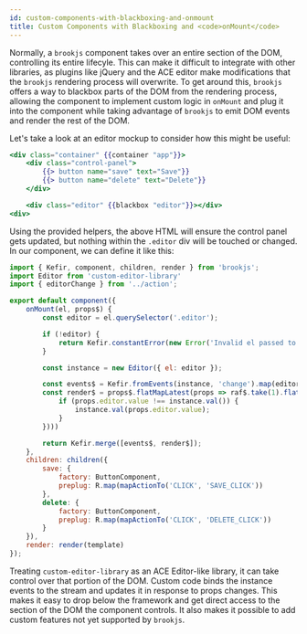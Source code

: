 ```yaml
---
id: custom-components-with-blackboxing-and-onmount
title: Custom Components with Blackboxing and <code>onMount</code>
---
```


Normally, a `brookjs` component takes over an entire section of the DOM, controlling its entire lifecyle. This can make it difficult to integrate with other libraries, as plugins like jQuery and the ACE editor make modifications that the `brookjs` rendering process will overwrite. To get around this, `brookjs` offers a way to blackbox parts of the DOM from the rendering process, allowing the component to implement custom logic in `onMount` and plug it into the component while taking advantage of `brookjs` to emit DOM events and render the rest of the DOM.

Let's take a look at an editor mockup to consider how this might be useful:

```handlebars
<div class="container" {{container "app"}}>
    <div class="control-panel">
        {{> button name="save" text="Save"}}
        {{> button name="delete" text="Delete"}}
    </div>

    <div class="editor" {{blackbox "editor"}}></div>
<div>
```

Using the provided helpers, the above HTML will ensure the control panel gets updated, but nothing within the `.editor` div will be touched or changed. In our component, we can define it like this:

```js
import { Kefir, component, children, render } from 'brookjs';
import Editor from 'custom-editor-library'
import { editorChange } from '../action';

export default component({
    onMount(el, props$) {
        const editor = el.querySelector('.editor');

        if (!editor) {
            return Kefir.constantError(new Error('Invalid el passed to app'));
        }

        const instance = new Editor({ el: editor });

        const events$ = Kefir.fromEvents(instance, 'change').map(editorChange);
        const render$ = props$.flatMapLatest(props => raf$.take(1).flatMap(() => Kefir.stream(emitter => {
            if (props.editor.value !== instance.val()) {
                instance.val(props.editor.value);
            }
        })))

        return Kefir.merge([events$, render$]);
    },
    children: children({
        save: {
            factory: ButtonComponent,
            preplug: R.map(mapActionTo('CLICK', 'SAVE_CLICK'))
        },
        delete: {
            factory: ButtonComponent,
            preplug: R.map(mapActionTo('CLICK', 'DELETE_CLICK'))
        }
    }),
    render: render(template)
});
```

Treating `custom-editor-library` as an ACE Editor-like library, it can take control over that portion of the DOM. Custom code binds the instance events to the stream and updates it in response to props changes. This makes it easy to drop below the framework and get direct access to the section of the DOM the component controls. It also makes it possible to add custom features not yet supported by `brookjs`.
